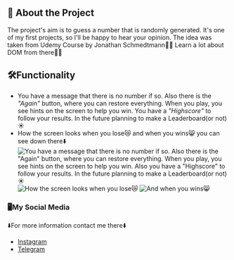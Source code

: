 <!-- guess-my-number -->
## :star2: About the Project
The project's aim is to guess a number that is randomly generated. It's one of my first projects, so I'll be happy to hear your opinion. The idea was taken from Udemy Course by Jonathan Schmedtmann🙏🏻 Learn a lot about DOM from there💪🏻
## 🛠️Functionality 
+ You have a message that there is no number if so. Also there is the *"Again"* button, where you can restore everything. When you play, you see hints on the screen to help you win. You have a *"Highscore"* to follow your results. In the future planning to make a Leaderboard(or not)☀️
+ How the screen looks when you lose😿 and when you wins😸 you can see down there⬇️ 
![You have a message that there is no number if so. Also there is the "Again" button, where you can restore everything. When you play, you see hints on the screen to help you win. Also you have a "Highscore" to follow your results. In the future planning to make a Leaderboard(or not)☀️](https://drive.google.com/uc?export=view&id=1u0GGgGAze9Wq2ICuVRx3TItPYQg_slsi)
![How the screen looks when you lose😿](https://drive.google.com/uc?export=view&id=1FCRqCGaQb5fxiNGIYma_aFJrRKjRJcA3)
![And when you wins😸](https://drive.google.com/uc?export=view&id=1RyIiodnA5UaRyy3yFPrDgjcvowBQsJXW)
### 🖥️My Social Media
⬇️For more information contact me there⬇️ 
+ [Instagram](instagram.com/kytsi)
+ [Telegram](t.me/kuannts)
<!-- Thank you and see you soon🎀💓 -->
